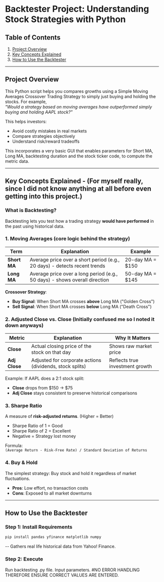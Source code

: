 # Backtester Project: Understanding Stock Strategies with Python

## Table of Contents
1. [Project Overview](#-project-overview)
2. [Key Concepts Explained](#-key-concepts-explained)
3. [How to Use the Backtester](#-how-to-use-the-backtester)

---

##  Project Overview
This Python script helps you compares growths using a Simple Moving Averages Crossover Trading Strategy to simply just buying and holding the stocks. For example,  
*"Would a strategy based on moving averages have outperformed simply buying and holding AAPL stock?"*  

This helps investors:
- Avoid costly mistakes in real markets
- Compare strategies objectively
- Understand risk/reward tradeoffs

This incorporates a very basic GUI that enables parameters for Short MA, Long MA, backtesting duration and the stock ticker code, to compute the metric data.



---

## Key Concepts Explained - (For myself really, since I did not know anything at all before even getting into this project.)

### What is Backtesting?
Backtesting lets you test how a trading strategy **would have performed** in the past using historical data. 

### 1. Moving Averages (core logic behind the strategy)
| Term         | Explanation                                                                 | Example          |
|--------------|-----------------------------------------------------------------------------|------------------|
| **Short MA** | Average price over a short period (e.g., 20 days) - detects recent trends   | 20-day MA = $150 |
| **Long MA**  | Average price over a long period (e.g., 50 days) - shows overall direction  | 50-day MA = $145 |

**Crossover Strategy**:  
- **Buy Signal**: When Short MA crosses **above** Long MA ("Golden Cross")  
- **Sell Signal**: When Short MA crosses **below** Long MA ("Death Cross")  


### 2. Adjusted Close vs. Close (Initially confused me so I noted it down anyways)
| Metric          | Explanation                                                                 | Why It Matters                          |
|-----------------|-----------------------------------------------------------------------------|-----------------------------------------|
| **Close**       | Actual closing price of the stock on that day                               | Shows raw market price                 |
| **Adj Close**   | Adjusted for corporate actions (dividends, stock splits)                    | Reflects true investment growth        |

Example: If AAPL does a 2:1 stock split:  
- **Close** drops from $150 → $75  
- **Adj Close** stays consistent to preserve historical comparisons  

### 3. Sharpe Ratio
A measure of **risk-adjusted returns**. (Higher = Better)  
- Sharpe Ratio of 1 = Good  
- Sharpe Ratio of 2 = Excellent  
- Negative = Strategy lost money  

Formula:  
`(Average Return - Risk-Free Rate) / Standard Deviation of Returns`

### 4. Buy & Hold
The simplest strategy: Buy stock and hold it regardless of market fluctuations.  
- **Pros**: Low effort, no transaction costs  
- **Cons**: Exposed to all market downturns  

---

##  How to Use the Backtester

### Step 1: Install Requirements
```bash
pip install pandas yfinance matplotlib numpy 
```
-- Gathers real life historical data from Yahoo! Finance.

### Step 2: Execute
Run backtesting .py file. Input parameters. #NO ERROR HANDLING THEREFORE ENSURE CORRECT VALUES ARE ENTERED.  


